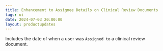 ```yaml
---
title: Enhancement to Assignee Details on Clinical Review Documents
tags: ui
date: 2024-07-03 20:00:00
layout: productupdates
---
```

Includes the date of when a user was `Assigned to` a clinical review document.
